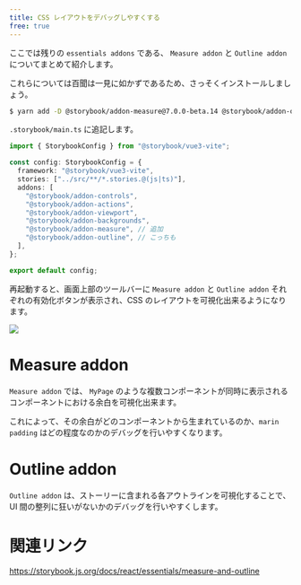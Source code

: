 ```yaml
---
title: CSS レイアウトをデバッグしやすくする
free: true
---
```


ここでは残りの `essentials addons` である、 `Measure addon` と `Outline addon` についてまとめて紹介します。

これらについては百聞は一見に如かずであるため、さっそくインストールしましょう。

```bash
$ yarn add -D @storybook/addon-measure@7.0.0-beta.14 @storybook/addon-outline@7.0.0-beta.14
```

`.storybook/main.ts` に追記します。

```ts:.storybook/main.ts
import { StorybookConfig } from "@storybook/vue3-vite";

const config: StorybookConfig = {
  framework: "@storybook/vue3-vite",
  stories: ["../src/**/*.stories.@(js|ts)"],
  addons: [
    "@storybook/addon-controls",
    "@storybook/addon-actions",
    "@storybook/addon-viewport",
    "@storybook/addon-backgrounds",
    "@storybook/addon-measure", // 追加
    "@storybook/addon-outline", // こっちも
  ],
};

export default config;
```

再起動すると、画面上部のツールバーに `Measure addon` と `Outline addon` それぞれの有効化ボタンが表示され、CSS のレイアウトを可視化出来るようになります。

![](https://storage.googleapis.com/zenn-user-upload/930f1a9f3e63-20221227.gif)

# Measure addon

`Measure addon` では、 `MyPage` のような複数コンポーネントが同時に表示されるコンポーネントにおける余白を可視化出来ます。

これによって、その余白がどのコンポーネントから生まれているのか、`marin` `padding` はどの程度なのかのデバッグを行いやすくなります。

# Outline addon

`Outline addon` は、ストーリーに含まれる各アウトラインを可視化することで、UI 間の整列に狂いがないかのデバッグを行いやすくします。

# 関連リンク

https://storybook.js.org/docs/react/essentials/measure-and-outline